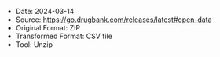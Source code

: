 - Date: 2024-03-14
- Source: https://go.drugbank.com/releases/latest#open-data
- Original Format: ZIP
- Transformed Format: CSV file
- Tool: Unzip
